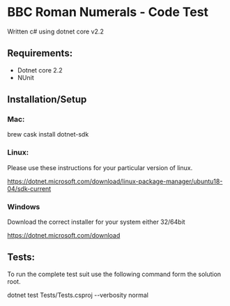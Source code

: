 # BBC Roman Numerals - Code Test

Written c# using dotnet core v2.2

## Requirements:

* Dotnet core 2.2
* NUnit

## Installation/Setup

### Mac:

  brew cask install dotnet-sdk
  
### Linux:
  
  Please use these instructions for your particular version of linux.
  
  https://dotnet.microsoft.com/download/linux-package-manager/ubuntu18-04/sdk-current
  
### Windows

  Download the correct installer for your system either 32/64bit
  
  https://dotnet.microsoft.com/download

## Tests:

  To run the complete test suit use the following command form the solution root.
  
  dotnet test Tests/Tests.csproj --verbosity normal
